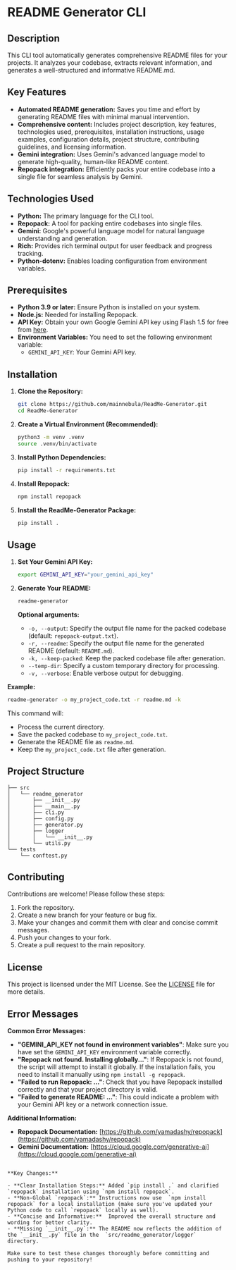 # README Generator CLI

## Description

This CLI tool automatically generates comprehensive README files for your projects. It analyzes your codebase, extracts relevant information, and generates a well-structured and informative README.md.

## Key Features

- **Automated README generation:** Saves you time and effort by generating README files with minimal manual intervention.
- **Comprehensive content:**  Includes project description, key features, technologies used, prerequisites, installation instructions, usage examples, configuration details, project structure, contributing guidelines, and licensing information.
- **Gemini integration:**  Uses Gemini's advanced language model to generate high-quality, human-like README content.
- **Repopack integration:** Efficiently packs your entire codebase into a single file for seamless analysis by Gemini.

## Technologies Used

- **Python:** The primary language for the CLI tool.
- **Repopack:** A tool for packing entire codebases into single files.
- **Gemini:** Google's powerful language model for natural language understanding and generation.
- **Rich:** Provides rich terminal output for user feedback and progress tracking.
- **Python-dotenv:** Enables loading configuration from environment variables.

## Prerequisites

- **Python 3.9 or later:**  Ensure Python is installed on your system.
- **Node.js:** Needed for installing Repopack.
- **API Key:** Obtain your own Google Gemini API key using Flash 1.5 for free from [here](https://ai.google.dev/gemini-api/docs/api-key).
- **Environment Variables:** You need to set the following environment variable:
    - `GEMINI_API_KEY`: Your Gemini API key.

## Installation

1. **Clone the Repository:**
   ```bash
   git clone https://github.com/mainnebula/ReadMe-Generator.git
   cd ReadMe-Generator
   ```

2. **Create a Virtual Environment (Recommended):**
   ```bash
   python3 -m venv .venv
   source .venv/bin/activate
   ```

3. **Install Python Dependencies:**
   ```bash
   pip install -r requirements.txt
   ```

4. **Install Repopack:**
   ```bash
   npm install repopack
   ```

5. **Install the ReadMe-Generator Package:**
   ```bash
   pip install .
   ```

## Usage

1. **Set Your Gemini API Key:**
   ```bash
   export GEMINI_API_KEY="your_gemini_api_key"
   ```

2. **Generate Your README:**
   ```bash
   readme-generator
   ```

   **Optional arguments:**

   - `-o, --output`: Specify the output file name for the packed codebase (default: `repopack-output.txt`).
   - `-r, --readme`: Specify the output file name for the generated README (default: `README.md`).
   - `-k, --keep-packed`: Keep the packed codebase file after generation.
   - `--temp-dir`: Specify a custom temporary directory for processing.
   - `-v, --verbose`: Enable verbose output for debugging.

**Example:**
```bash
readme-generator -o my_project_code.txt -r readme.md -k
```

This command will:

- Process the current directory.
- Save the packed codebase to `my_project_code.txt`.
- Generate the README file as `readme.md`.
- Keep the `my_project_code.txt` file after generation.

## Project Structure

```
├── src
│   └── readme_generator
│       ├── __init__.py
│       ├── __main__.py
│       ├── cli.py
│       ├── config.py
│       ├── generator.py
│       ├── logger
│       │   └── __init__.py
│       └── utils.py
└── tests
    └── conftest.py

```

## Contributing

Contributions are welcome! Please follow these steps:

1. Fork the repository.
2. Create a new branch for your feature or bug fix.
3. Make your changes and commit them with clear and concise commit messages.
4. Push your changes to your fork.
5. Create a pull request to the main repository.

## License

This project is licensed under the MIT License. See the [LICENSE](LICENSE) file for more details.

## Error Messages

**Common Error Messages:**

- **"GEMINI_API_KEY not found in environment variables"**: Make sure you have set the `GEMINI_API_KEY` environment variable correctly.
- **"Repopack not found. Installing globally..."**: If Repopack is not found, the script will attempt to install it globally. If the installation fails, you need to install it manually using `npm install -g repopack`.
- **"Failed to run Repopack: ..."**:  Check that you have Repopack installed correctly and that your project directory is valid.
- **"Failed to generate README: ..."**:  This could indicate a problem with your Gemini API key or a network connection issue.

**Additional Information:**

- **Repopack Documentation:** [https://github.com/yamadashy/repopack](https://github.com/yamadashy/repopack)
- **Gemini Documentation:** [https://cloud.google.com/generative-ai](https://cloud.google.com/generative-ai)

```

**Key Changes:**

- **Clear Installation Steps:** Added `pip install .` and clarified `repopack` installation using `npm install repopack`.
- **Non-Global `repopack`:** Instructions now use  `npm install repopack` for a local installation (make sure you've updated your Python code to call `repopack` locally as well).
- **Concise and Informative:**  Improved the overall structure and wording for better clarity.
- **Missing `__init__.py`:** The README now reflects the addition of the `__init__.py` file in the  `src/readme_generator/logger` directory.

Make sure to test these changes thoroughly before committing and pushing to your repository! 

